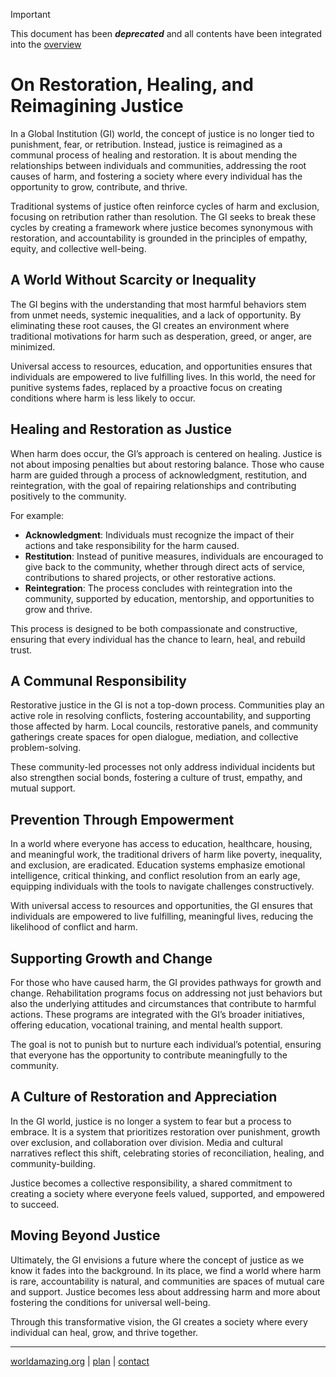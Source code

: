 > [!IMPORTANT]
> This document has been ***deprecated*** and all contents have been integrated into the [overview](/docs/overview.md)

# On Restoration, Healing, and Reimagining Justice
In a Global Institution (GI) world, the concept of justice is no longer tied to punishment, fear, or retribution. Instead, justice is reimagined as a communal process of healing and restoration. It is about mending the relationships between individuals and communities, addressing the root causes of harm, and fostering a society where every individual has the opportunity to grow, contribute, and thrive.

Traditional systems of justice often reinforce cycles of harm and exclusion, focusing on retribution rather than resolution. The GI seeks to break these cycles by creating a framework where justice becomes synonymous with restoration, and accountability is grounded in the principles of empathy, equity, and collective well-being.


## A World Without Scarcity or Inequality
The GI begins with the understanding that most harmful behaviors stem from unmet needs, systemic inequalities, and a lack of opportunity. By eliminating these root causes, the GI creates an environment where traditional motivations for harm such as desperation, greed, or anger, are minimized. 

Universal access to resources, education, and opportunities ensures that individuals are empowered to live fulfilling lives. In this world, the need for punitive systems fades, replaced by a proactive focus on creating conditions where harm is less likely to occur.


## Healing and Restoration as Justice
When harm does occur, the GI’s approach is centered on healing. Justice is not about imposing penalties but about restoring balance. Those who cause harm are guided through a process of acknowledgment, restitution, and reintegration, with the goal of repairing relationships and contributing positively to the community.

For example:
- **Acknowledgment**: Individuals must recognize the impact of their actions and take responsibility for the harm caused.
- **Restitution**: Instead of punitive measures, individuals are encouraged to give back to the community, whether through direct acts of service, contributions to shared projects, or other restorative actions.
- **Reintegration**: The process concludes with reintegration into the community, supported by education, mentorship, and opportunities to grow and thrive.

This process is designed to be both compassionate and constructive, ensuring that every individual has the chance to learn, heal, and rebuild trust.


## A Communal Responsibility
Restorative justice in the GI is not a top-down process. Communities play an active role in resolving conflicts, fostering accountability, and supporting those affected by harm. Local councils, restorative panels, and community gatherings create spaces for open dialogue, mediation, and collective problem-solving.

These community-led processes not only address individual incidents but also strengthen social bonds, fostering a culture of trust, empathy, and mutual support.


## Prevention Through Empowerment
In a world where everyone has access to education, healthcare, housing, and meaningful work, the traditional drivers of harm like poverty, inequality, and exclusion, are eradicated. Education systems emphasize emotional intelligence, critical thinking, and conflict resolution from an early age, equipping individuals with the tools to navigate challenges constructively.

With universal access to resources and opportunities, the GI ensures that individuals are empowered to live fulfilling, meaningful lives, reducing the likelihood of conflict and harm.


## Supporting Growth and Change
For those who have caused harm, the GI provides pathways for growth and change. Rehabilitation programs focus on addressing not just behaviors but also the underlying attitudes and circumstances that contribute to harmful actions. These programs are integrated with the GI’s broader initiatives, offering education, vocational training, and mental health support.

The goal is not to punish but to nurture each individual’s potential, ensuring that everyone has the opportunity to contribute meaningfully to the community.


## A Culture of Restoration and Appreciation
In the GI world, justice is no longer a system to fear but a process to embrace. It is a system that prioritizes restoration over punishment, growth over exclusion, and collaboration over division. Media and cultural narratives reflect this shift, celebrating stories of reconciliation, healing, and community-building.

Justice becomes a collective responsibility, a shared commitment to creating a society where everyone feels valued, supported, and empowered to succeed.


## Moving Beyond Justice
Ultimately, the GI envisions a future where the concept of justice as we know it fades into the background. In its place, we find a world where harm is rare, accountability is natural, and communities are spaces of mutual care and support. Justice becomes less about addressing harm and more about fostering the conditions for universal well-being.

Through this transformative vision, the GI creates a society where every individual can heal, grow, and thrive together.

---
[worldamazing.org](https://worldamazing.org)
| [plan](https://github.com/worldamazing/plan)
| [contact](mailto:hello@worldamazing.org)
